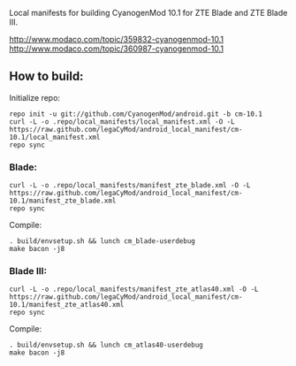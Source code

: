Local manifests for building CyanogenMod 10.1 for ZTE Blade and ZTE Blade III.

http://www.modaco.com/topic/359832-cyanogenmod-10.1
http://www.modaco.com/topic/360987-cyanogenmod-10.1

How to build:
-------------

Initialize repo:

    repo init -u git://github.com/CyanogenMod/android.git -b cm-10.1
    curl -L -o .repo/local_manifests/local_manifest.xml -O -L https://raw.github.com/legaCyMod/android_local_manifest/cm-10.1/local_manifest.xml
    repo sync

### Blade:

    curl -L -o .repo/local_manifests/manifest_zte_blade.xml -O -L https://raw.github.com/legaCyMod/android_local_manifest/cm-10.1/manifest_zte_blade.xml
    repo sync

Compile:

    . build/envsetup.sh && lunch cm_blade-userdebug
    make bacon -j8

### Blade III:

    curl -L -o .repo/local_manifests/manifest_zte_atlas40.xml -O -L https://raw.github.com/legaCyMod/android_local_manifest/cm-10.1/manifest_zte_atlas40.xml
    repo sync

Compile:

    . build/envsetup.sh && lunch cm_atlas40-userdebug
    make bacon -j8


